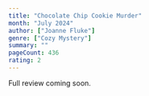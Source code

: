 ```yaml
---
title: "Chocolate Chip Cookie Murder"
month: "July 2024"
author: ["Joanne Fluke"]
genre: ["Cozy Mystery"]
summary: ""
pageCount: 436
rating: 2
---
```


Full review coming soon.

